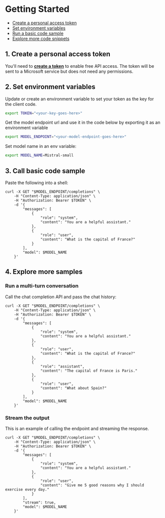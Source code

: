 

# Getting Started

- [Create a personal access token](#create-a-personal-access-token)
- [Set environment variables](#set-environment-variables)
- [Run a basic code sample](#run-a-basic-code-sample)
- [Explore more code snippets](#explore-more-samples)

## 1. Create a personal access token

You'll need to **[create a token](https://github.com/settings/tokens)** to enable free API access. The token will be sent to a Microsoft service but does not need any permissions.

## 2. Set environment variables
Update or create an environment variable to set your token as the key for the client code.

```bash
export TOKEN="<your-key-goes-here>"

```
Get the model endpoint url and use it in the code below by exporting it as an environment variable

```bash
export MODEL_ENDPOINT="<your-model-endpoint-goes-here>"
```

Set model name in an env variable:

```bash
export MODEL_NAME=Mistral-small
```

## 3. Call basic code sample

Paste the following into a shell:


```console
curl -X GET "$MODEL_ENDPOINT/completions" \
    -H "Content-Type: application/json" \
    -H "Authorization: Bearer $TOKEN" \
    -d '{
        "messages": [
            {
                "role": "system",
                "content": "You are a helpful assistant."
            },
            {
                "role": "user",
                "content": "What is the capital of France?"
            }
        ],
        "model": $MODEL_NAME
    }'
```


## 4. Explore more samples


### Run a multi-turn conversation

Call the chat completion API and pass the chat history:


```console
curl -X GET "$MODEL_ENDPOINT/completions" \
    -H "Content-Type: application/json" \
    -H "Authorization: Bearer $TOKEN" \
    -d '{
        "messages": [
            {
                "role": "system",
                "content": "You are a helpful assistant."
            },
            {
                "role": "user",
                "content": "What is the capital of France?"
            },
            {
                "role": "assistant",
                "content": "The capital of France is Paris."
            },
            {
                "role": "user",
                "content": "What about Spain?"
            }
        ],
        "model": $MODEL_NAME
    }'
```


### Stream the output

This is an example of calling the endpoint and streaming the response.


```console
curl -X GET "$MODEL_ENDPOINT/completions" \
    -H "Content-Type: application/json" \
    -H "Authorization: Bearer $TOKEN" \
    -d '{
        "messages": [
            {
                "role": "system",
                "content": "You are a helpful assistant."
            },
            {
                "role": "user",
                "content": "Give me 5 good reasons why I should exercise every day."
            }
        ],
        "stream": true,
        "model": $MODEL_NAME
    }'
```

